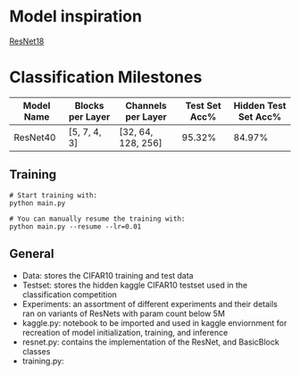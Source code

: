 # Model inspiration 
[ResNet18](https://arxiv.org/abs/1512.03385)

# Classification Milestones
| Model Name | Blocks per Layer | Channels per Layer | Test Set Acc% | Hidden Test Set Acc% |
|------------|------------------|--------------------|---------------|----------------------|
| ResNet40   | [5, 7, 4, 3]     | [32, 64, 128, 256] | 95.32%        | 84.97%               |


## Training
```
# Start training with: 
python main.py

# You can manually resume the training with: 
python main.py --resume --lr=0.01
```

## General
- Data: stores the CIFAR10 training and test data
- Testset: stores the hidden kaggle CIFAR10 testset used in the classification competition
- Experiments: an assortment of different experiments and their details ran on variants of ResNets with param count below 5M
- kaggle.py: notebook to be imported and used in kaggle enviornment for recreation of model initialization, training, and inference
- resnet.py: contains the implementation of the ResNet, and BasicBlock classes
- training.py: 









